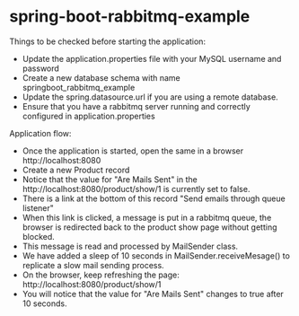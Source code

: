 # spring-boot-rabbitmq-example


Things to be checked before starting the application:

* Update the application.properties file with your MySQL username and password
* Create a new database schema with name springboot_rabbitmq_example
* Update the spring.datasource.url if you are using a remote database.
* Ensure that you have a rabbitmq server running and correctly configured in application.properties

Application flow:
 
* Once the application is started, open the same in a browser http://localhost:8080
* Create a new Product record
* Notice that the value for "Are Mails Sent" in the http://localhost:8080/product/show/1 is currently set to false.
* There is a link at the bottom of this record "Send emails through queue listener"
* When this link is clicked, a message is put in a rabbitmq queue, the browser is redirected back to the product show page without getting blocked. 
* This message is read and processed by MailSender class.
* We have added a sleep of 10 seconds in MailSender.receiveMesage() to replicate a slow mail sending process.
* On the browser, keep refreshing the page: http://localhost:8080/product/show/1 
* You will notice that the value for "Are Mails Sent" changes to true after 10 seconds. 